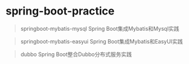 # spring-boot-practice
>  springboot-mybatis-mysql Spring Boot集成Mybatis和Mysql实践

> springboot-mybatis-easyui Spring Boot集成Mybatis和EasyUI实践

> dubbo Spring Boot整合Dubbo分布式服务实践

